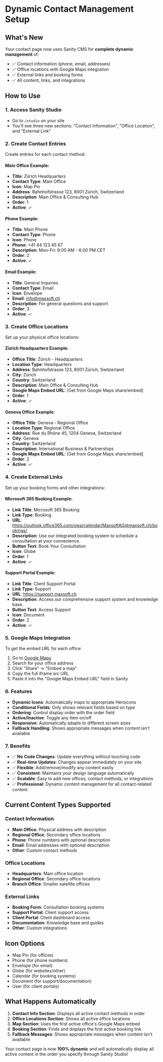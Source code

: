 # Dynamic Contact Management Setup

## What's New

Your contact page now uses Sanity CMS for **complete dynamic management** of:

- ✅ Contact information (phone, email, addresses)
- ✅ Office locations with Google Maps integration
- ✅ External links and booking forms
- ✅ All content, links, and integrations

## How to Use

### 1. Access Sanity Studio

- Go to `/studio` on your site
- You'll see three new sections: "Contact Information", "Office Location", and "External Link"

### 2. Create Contact Entries

Create entries for each contact method:

#### Main Office Example:

- **Title**: Zürich Headquarters
- **Contact Type**: Main Office
- **Icon**: Map Pin
- **Address**: Bahnhofstrasse 123, 8001 Zürich, Switzerland
- **Description**: Main Office & Consulting Hub
- **Order**: 1
- **Active**: ✓

#### Phone Example:

- **Title**: Main Phone
- **Contact Type**: Phone
- **Icon**: Phone
- **Phone**: +41 44 123 45 67
- **Description**: Mon-Fri: 9:00 AM - 6:00 PM CET
- **Order**: 2
- **Active**: ✓

#### Email Example:

- **Title**: General Inquiries
- **Contact Type**: Email
- **Icon**: Envelope
- **Email**: info@maxsoft.ch
- **Description**: For general questions and support
- **Order**: 3
- **Active**: ✓

### 3. Create Office Locations

Set up your physical office locations:

#### Zürich Headquarters Example:

- **Office Title**: Zürich - Headquarters
- **Location Type**: Headquarters
- **Address**: Bahnhofstrasse 123, 8001 Zürich, Switzerland
- **City**: Zürich
- **Country**: Switzerland
- **Description**: Main Office & Consulting Hub
- **Google Maps Embed URL**: [Get from Google Maps share/embed]
- **Order**: 1
- **Active**: ✓

#### Geneva Office Example:

- **Office Title**: Geneva - Regional Office
- **Location Type**: Regional Office
- **Address**: Rue du Rhône 45, 1204 Geneva, Switzerland
- **City**: Geneva
- **Country**: Switzerland
- **Description**: International Business & Partnerships
- **Google Maps Embed URL**: [Get from Google Maps share/embed]
- **Order**: 2
- **Active**: ✓

### 4. Create External Links

Set up your booking forms and other integrations:

#### Microsoft 365 Booking Example:

- **Link Title**: Microsoft 365 Booking
- **Link Type**: Booking
- **URL**: https://outlook.office365.com/owa/calendar/MaxsoftAG@maxsoft.ch/bookings/
- **Description**: Use our integrated booking system to schedule a consultation at your convenience.
- **Button Text**: Book Your Consultation
- **Icon**: Globe
- **Order**: 1
- **Active**: ✓

#### Support Portal Example:

- **Link Title**: Client Support Portal
- **Link Type**: Support
- **URL**: https://support.maxsoft.ch
- **Description**: Access our comprehensive support system and knowledge base.
- **Button Text**: Access Support
- **Icon**: Document
- **Order**: 2
- **Active**: ✓

### 5. Google Maps Integration

To get the embed URL for each office:

1. Go to [Google Maps](https://maps.google.com)
2. Search for your office address
3. Click "Share" → "Embed a map"
4. Copy the full iframe src URL
5. Paste it into the "Google Maps Embed URL" field in Sanity

### 6. Features

- **Dynamic Icons**: Automatically maps to appropriate Heroicons
- **Conditional Fields**: Only shows relevant fields based on type
- **Ordering**: Control display order with the order field
- **Active/Inactive**: Toggle any item on/off
- **Responsive**: Automatically adapts to different screen sizes
- **Fallback Handling**: Shows appropriate messages when content isn't available

### 7. Benefits

- ✅ **No Code Changes**: Update everything without touching code
- ✅ **Real-time Updates**: Changes appear immediately on your site
- ✅ **Flexible**: Add/remove/modify any content easily
- ✅ **Consistent**: Maintains your design language automatically
- ✅ **Scalable**: Easy to add new offices, contact methods, or integrations
- ✅ **Professional**: Dynamic content management for all contact-related content

## Current Content Types Supported

### Contact Information

- **Main Office**: Physical address with description
- **Regional Office**: Secondary office locations
- **Phone**: Phone numbers with optional description
- **Email**: Email addresses with optional description
- **Other**: Custom contact methods

### Office Locations

- **Headquarters**: Main office location
- **Regional Office**: Secondary office locations
- **Branch Office**: Smaller satellite offices

### External Links

- **Booking Form**: Consultation booking systems
- **Support Portal**: Client support access
- **Client Portal**: Client dashboard access
- **Documentation**: Knowledge base and guides
- **Other**: Custom integrations

## Icon Options

- Map Pin (for offices)
- Phone (for phone numbers)
- Envelope (for email)
- Globe (for websites/other)
- Calendar (for booking systems)
- Document (for support/documentation)
- User (for client portals)

## What Happens Automatically

1. **Contact Info Section**: Displays all active contact methods in order
2. **Office Locations Section**: Shows all active office locations
3. **Map Section**: Uses the first active office's Google Maps embed
4. **Booking Section**: Finds and displays the first active booking link
5. **Fallback Messages**: Shows appropriate messages when content isn't available

Your contact page is now **100% dynamic** and will automatically display all active content in the order you specify through Sanity Studio!
